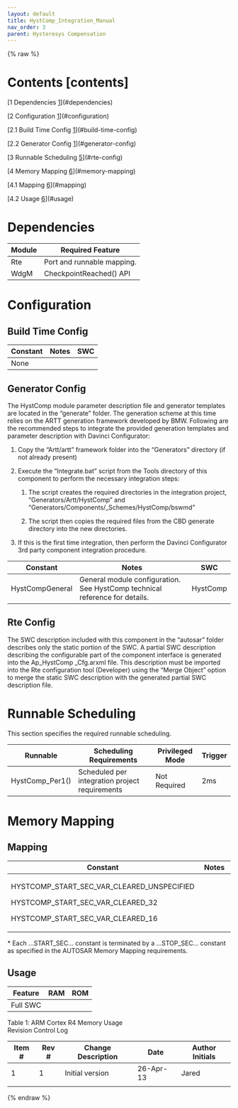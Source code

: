 ```yaml
---
layout: default
title: HystComp_Integration_Manual
nav_order: 3
parent: Hysteresys Compensation
---
```

{% raw %}
# Contents [contents]

[1 Dependencies [1](#dependencies)](#dependencies)

[2 Configuration [1](#configuration)](#configuration)

[2.1 Build Time Config [1](#build-time-config)](#build-time-config)

[2.2 Generator Config [1](#generator-config)](#generator-config)

[3 Runnable Scheduling [5](#rte-config)](#rte-config)

[4 Memory Mapping [6](#memory-mapping)](#memory-mapping)

[4.1 Mapping [6](#mapping)](#mapping)

[4.2 Usage [6](#usage)](#usage)

# Dependencies

| Module | Required Feature           |
|--------|----------------------------|
| Rte    | Port and runnable mapping. |
| WdgM   | CheckpointReached() API    |

# Configuration

## Build Time Config

| Constant | Notes | SWC |
|----------|-------|-----|
| None     |       |     |

## Generator Config

The HystComp module parameter description file and generator templates
are located in the “generate” folder. The generation scheme at this time
relies on the ARTT generation framework developed by BMW. Following are
the recommended steps to integrate the provided generation templates and
parameter description with Davinci Configurator:

1.  Copy the “Artt/artt” framework folder into the “Generators”
    directory (if not already present)

2.  Execute the “Integrate.bat” script from the Tools directory of this
    component to perform the necessary integration steps:

    1.  The script creates the required directories in the integration
        project, “Generators/Artt/HystComp” and
        “Generators/Components/\_Schemes/HystComp/bswmd”

    2.  The script then copies the required files from the CBD generate
        directory into the new directories.

3.  If this is the first time integration, then perform the Davinci
    Configurator 3rd party component integration procedure.

| Constant        | Notes                                                                       | SWC      |
|-------------------|--------------------------------------------|----------|
| HystCompGeneral | General module configuration. See HystComp technical reference for details. | HystComp |

## Rte Config

The SWC description included with this component in the “autosar” folder
describes only the static portion of the SWC. A partial SWC description
describing the configurable part of the component interface is generated
into the Ap_HystComp \_Cfg.arxml file. This description must be imported
into the Rte configuration tool (Developer) using the “Merge Object”
option to merge the static SWC description with the generated partial
SWC description file.

# Runnable Scheduling

This section specifies the required runnable scheduling.

| Runnable        | Scheduling Requirements                        | Privileged Mode | Trigger |
|--------------------|-----------------------------------|----------|---------|
| HystComp_Per1() | Scheduled per integration project requirements | Not Required    | 2ms     |

# Memory Mapping

## Mapping

<table>
<colgroup>
<col style="width: 64%" />
<col style="width: 35%" />
</colgroup>
<thead>
<tr class="header">
<th>Constant</th>
<th>Notes</th>
</tr>
</thead>
<tbody>
<tr class="odd">
<td><p>HYSTCOMP_START_SEC_VAR_CLEARED_UNSPECIFIED</p>
<p>HYSTCOMP_START_SEC_VAR_CLEARED_32</p>
<p>HYSTCOMP_START_SEC_VAR_CLEARED_16</p></td>
<td></td>
</tr>
</tbody>
</table>

\* Each …START_SEC… constant is terminated by a …STOP_SEC… constant as
specified in the AUTOSAR Memory Mapping requirements.

## Usage

| Feature  | RAM | ROM |
|----------|-----|-----|
| Full SWC |     |     |

Table 1: ARM Cortex R4 Memory Usage  
Revision Control Log

| **Item \#** | **Rev \#** | **Change Description** | **Date**  | **Author Initials** |
|------|------|--------------------------------------------|---------|---------|
| 1           | 1          | Initial version        | 26-Apr-13 | Jared               |
|             |            |                        |           |                     |

{% endraw %}